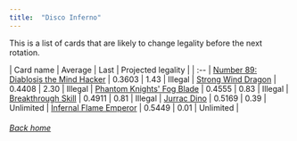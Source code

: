 ```yaml
---
title:  "Disco Inferno"
---
```


This is a list of cards that are likely to change legality before the next rotation.

| Card name | Average | Last | Projected legality |
| :-- |
[Number 89: Diablosis the Mind Hacker](https://db.ygoprodeck.com/card/?search=Number%2089:%20Diablosis%20the%20Mind%20Hacker) | 0.3603 | 1.43 | Illegal |
[Strong Wind Dragon](https://db.ygoprodeck.com/card/?search=Strong%20Wind%20Dragon) | 0.4408 | 2.30 | Illegal |
[Phantom Knights' Fog Blade](https://db.ygoprodeck.com/card/?search=Phantom%20Knights'%20Fog%20Blade) | 0.4555 | 0.83 | Illegal |
[Breakthrough Skill](https://db.ygoprodeck.com/card/?search=Breakthrough%20Skill) | 0.4911 | 0.81 | Illegal |
[Jurrac Dino](https://db.ygoprodeck.com/card/?search=Jurrac%20Dino) | 0.5169 | 0.39 | Unlimited |
[Infernal Flame Emperor](https://db.ygoprodeck.com/card/?search=Infernal%20Flame%20Emperor) | 0.5449 | 0.01 | Unlimited |

###### [Back home](index)